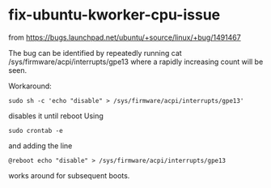 # fix-ubuntu-kworker-cpu-issue

from https://bugs.launchpad.net/ubuntu/+source/linux/+bug/1491467

The bug can be identified by repeatedly running
cat /sys/firmware/acpi/interrupts/gpe13
where a rapidly increasing count will be seen.

Workaround:
```
sudo sh -c 'echo "disable" > /sys/firmware/acpi/interrupts/gpe13'
```
disables it until reboot
Using
```
sudo crontab -e
```
and adding the line
```
@reboot echo "disable" > /sys/firmware/acpi/interrupts/gpe13
```

works around for subsequent boots.

